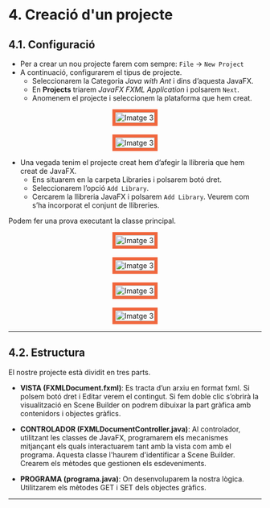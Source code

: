 # 4. Creació d'un projecte

## 4.1. Configuració

- Per a crear un nou projecte farem com sempre: `File` → `New Project`
- A continuació, configurarem el tipus de projecte.
  - Seleccionarem la Categoria *Java with Ant* i dins d’aquesta JavaFX.
  - En **Projects** triarem *JavaFX FXML Application* i polsarem `Next`.
  - Anomenem el projecte i seleccionem la plataforma que hem creat.

<div style="display: flex; justify-content: center; gap: 100px;">

  <div style="border: 6px solid rgb(240, 102, 61); max-height: 100%; text-align: center;">
    <img src="/uf11/nou_projecte.jpg" style="width: auto; height: 100%;" alt="Imatge 3">
  </div>

</div>
 
<div style="display: flex; justify-content: center; gap: 100px;">

  <div style="border: 6px solid rgb(240, 102, 61); max-height: 100%; text-align: center;">
    <img src="/uf11/nou_projecte_nom.jpg" style="width: auto; height: 100%;" alt="Imatge 3">
  </div>

</div>

- Una vegada tenim el projecte creat hem d’afegir la llibreria que hem creat de JavaFX.
  - Ens situarem en la carpeta Libraries i polsarem botó dret.
  - Seleccionarem l’opció `Add Library`.
  - Cercarem la llibreria JavaFX i polsarem `Add Library`. Veurem com s’ha incorporat el conjunt de llibreries.

Podem fer una prova executant la classe principal.

<div style="display: flex; justify-content: center; gap: 20px;">

  <div style="border: 6px solid rgb(240, 102, 61); max-height: 100%; text-align: center;">
    <img src="/uf11/add_library.jpg" style="width: auto; height: 100%;" alt="Imatge 3">
  </div>

</div>
 
<div style="display: flex; justify-content: center; gap: 20px;">

  <div style="border: 6px solid rgb(240, 102, 61); max-height: 90%; text-align: center;">
    <img src="/uf11/add_javaFX.jpg" style="width: auto; height: 100%;" alt="Imatge 3">
  </div>

</div>
 
<div style="display: flex; justify-content: center; gap: 20px;">

  <div style="border: 6px solid rgb(240, 102, 61); max-height: 90%; text-align: center;">
    <img src="/uf11/run_file.jpg" style="width: auto; height: 100%;" alt="Imatge 3">
  </div>

</div>
 
<div style="display: flex; justify-content: center; gap: 20px;">

  <div style="border: 6px solid rgb(240, 102, 61); max-height: 50%; text-align: center;">
    <img src="/uf11/run.jpg" style="width: auto; height: 100%;" alt="Imatge 3">
  </div>

</div>

---

## 4.2. Estructura

El nostre projecte està dividit en tres parts.

- **VISTA (FXMLDocument.fxml)**:
Es tracta d’un arxiu en format fxml. Si polsem botó dret i Editar verem el contingut. Si fem doble clic s’obrirà la visualització en Scene Builder on podrem dibuixar la part gràfica
amb contenidors i objectes gràfics.

- **CONTROLADOR (FXMLDocumentController.java)**:
Al controlador, utilitzant les classes de JavaFX, programarem els mecanismes mitjançant els quals interactuarem tant amb la vista com amb el programa. Aquesta classe l'haurem d'identificar a Scene Builder. Crearem els mètodes que gestionen els esdeveniments.

- **PROGRAMA (programa.java)**:
On desenvoluparem la nostra lògica.
Utilitzarem els mètodes GET i SET dels objectes gràfics.

---
